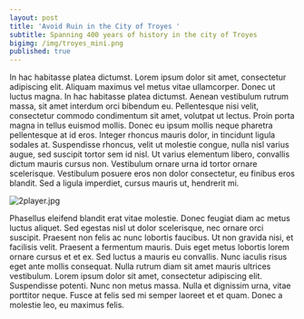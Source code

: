 ```yaml
---
layout: post
title: 'Avoid Ruin in the City of Troyes '
subtitle: Spanning 400 years of history in the city of Troyes
bigimg: /img/troyes_mini.png
published: true
---
```

In hac habitasse platea dictumst. Lorem ipsum dolor sit amet, consectetur adipiscing elit. Aliquam maximus vel metus vitae ullamcorper. Donec ut luctus magna. In hac habitasse platea dictumst. Aenean vestibulum rutrum massa, sit amet interdum orci bibendum eu. Pellentesque nisi velit, consectetur commodo condimentum sit amet, volutpat ut lectus. Proin porta magna in tellus euismod mollis. Donec eu ipsum mollis neque pharetra pellentesque at id eros. Integer rhoncus mauris dolor, in tincidunt ligula sodales at. Suspendisse rhoncus, velit ut molestie congue, nulla nisl varius augue, sed suscipit tortor sem id nisl. Ut varius elementum libero, convallis dictum mauris cursus non. Vestibulum ornare urna id tortor ornare scelerisque. Vestibulum posuere eros non dolor consectetur, eu finibus eros blandit. Sed a ligula imperdiet, cursus mauris ut, hendrerit mi.

![2player.jpg]({{site.baseurl}}/img/2player.jpg)

Phasellus eleifend blandit erat vitae molestie. Donec feugiat diam ac metus luctus aliquet. Sed egestas nisl ut dolor scelerisque, nec ornare orci suscipit. Praesent non felis ac nunc lobortis faucibus. Ut non gravida nisi, et facilisis velit. Praesent a fermentum mauris. Duis eget metus lobortis lorem ornare cursus et et ex. Sed luctus a mauris eu convallis. Nunc iaculis risus eget ante mollis consequat. Nulla rutrum diam sit amet mauris ultrices vestibulum. Lorem ipsum dolor sit amet, consectetur adipiscing elit. Suspendisse potenti. Nunc non metus massa. Nulla et dignissim urna, vitae porttitor neque. Fusce at felis sed mi semper laoreet et et quam. Donec a molestie leo, eu maximus felis.
